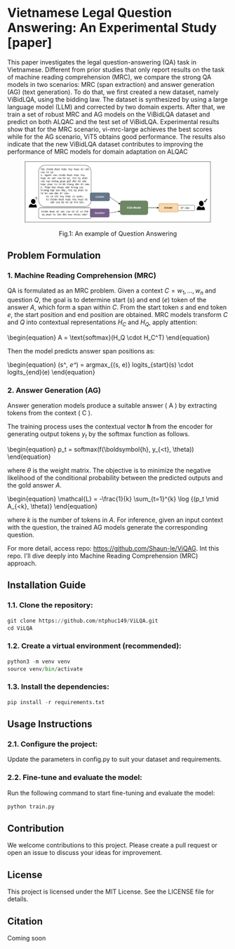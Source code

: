# Vietnamese Legal Question Answering: An Experimental Study [paper]

This paper investigates the legal question-answering (QA) task in Vietnamese. Different from prior studies that only report results on the task of machine reading comprehension (MRC), we compare the strong QA models in two scenarios: MRC (span extraction) and answer generation (AG) (text generation). To do that, we first created a new dataset, namely ViBidLQA, using the bidding law. The dataset is synthesized by using a large language model (LLM) and corrected by two domain experts. After that, we train a set of robust MRC and AG models on the ViBidLQA dataset and predict on both ALQAC and the test set of ViBidLQA. Experimental results show that for the MRC scenario, vi-mrc-large achieves the best scores while for the AG scenario, ViT5 obtains good performance. The results also indicate that the
new ViBidLQA dataset contributes to improving the performance of MRC models for domain adaptation on ALQAC

<figure>
  <p align="center">
    <img src="EQA/images/MRC.png" alt="Fig.1">
  </p>
  <p align="center"><normal>Fig.1: An example of Question Answering</strong></p>
</figure>

## Problem Formulation
### 1. Machine Reading Comprehension (MRC)

QA is formulated as an MRC problem. Given a context $C = {w_1, ..., w_n}$ and question $Q$, the goal is to determine start $(s)$ and end $(e)$ token of the answer $A$, which form a span within $C$. From the start token $s$ and end token $e$, the start position and end position are obtained.
MRC models transform $C$ and $Q$ into contextual representations $H_C$ and $H_Q$, apply attention:

\begin{equation}
A = \text{softmax}(H_Q \cdot H_C^T)
\end{equation}

Then the model predicts answer span positions as:

\begin{equation}
    (s^*, e^*) = argmax_{(s, e)} logits_{start}(s) \cdot logits_{end}(e) 
\end{equation}

### 2. Answer Generation (AG)

Answer generation models produce a suitable answer \( A \) by extracting tokens from the context \( C \). 

The training process uses the contextual vector $\boldsymbol{h}$ from the encoder for generating output tokens $y_t$ by the softmax function as follows.

\begin{equation}
    p_t = softmax(f(\boldsymbol{h}, y_{<t}, \theta))
\end{equation}

where $\theta$ is the weight matrix. The objective is to minimize the negative likelihood of the conditional probability between the predicted outputs and the gold answer $A$.

\begin{equation}
\mathcal{L} = -\frac{1}{k} \sum_{t=1}^{k} \log {(p_t \mid A_{<k}, \theta)}
\end{equation}

where $k$ is the number of tokens in $A$. For inference, given an input context with the question, the trained AG models generate the corresponding question.

For more detail, access repo: https://github.com/Shaun-le/ViQAG. Int this repo. I'll dive deeply into Machine Reading Comprehension (MRC) approach.

## Installation Guide

### 1.1. Clone the repository:

```python
git clone https://github.com/ntphuc149/ViLQA.git
cd ViLQA
```

### 1.2. Create a virtual environment (recommended):

```python
python3 -m venv venv
source venv/bin/activate
```

### 1.3. Install the dependencies:

```python
pip install -r requirements.txt
```

## Usage Instructions
### 2.1. Configure the project:

Update the parameters in config.py to suit your dataset and requirements.

### 2.2. Fine-tune and evaluate the model:

Run the following command to start fine-tuning and evaluate the model:

```python
python train.py
```

## Contribution

We welcome contributions to this project. Please create a pull request or open an issue to discuss your ideas for improvement.

## License
This project is licensed under the MIT License. See the LICENSE file for details.

## Citation
Coming soon

